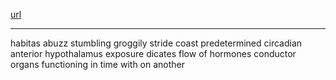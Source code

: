 [url](https://www.ted.com/talks/ted_ed_can_you_change_your_sleep_schedule/transcript)

-----------
habitas
abuzz
stumbling
groggily
stride
coast
predetermined
circadian
anterior hypothalamus
exposure
dicates
flow of hormones
conductor
organs functioning in time with on another
